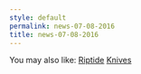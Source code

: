 ```yaml
---
style: default
permalink: news-07-08-2016
title: news-07-08-2016
---
```

You may also like:
[Riptide](http://scp-wiki.net/way-out-in-the-water)
[Knives](http://scp-wiki.net/knives)